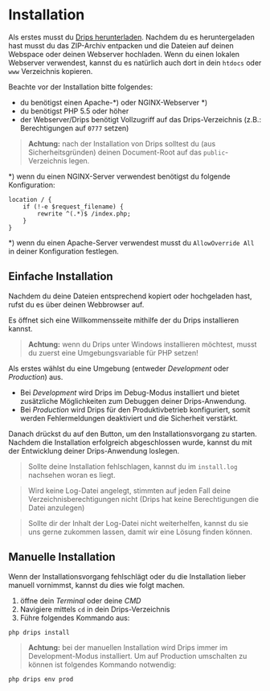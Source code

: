 # Installation

Als erstes musst du
[Drips herunterladen](https://github.com/Prowect/Drips-Installer/archive/master.zip).
Nachdem du es heruntergeladen hast musst du das ZIP-Archiv entpacken und die Dateien auf deinen Webspace oder deinen Webserver hochladen.
Wenn du einen lokalen Webserver verwendest, kannst du es natürlich auch dort in dein `htdocs` oder `www` Verzeichnis kopieren.

Beachte vor der Installation bitte folgendes:

  - du benötigst einen Apache-*) oder NGINX-Webserver *)
  - du benötigst PHP 5.5 oder höher
  - der Webserver/Drips benötigt Vollzugriff auf das Drips-Verzeichnis (z.B.: Berechtigungen auf `0777` setzen)

> **Achtung:** nach der Installation von Drips solltest du (aus Sicherheitsgründen) deinen Document-Root auf das `public`-Verzeichnis legen.


*) wenn du einen NGINX-Server verwendest benötigst du folgende Konfiguration:

```nginx
location / {
    if (!-e $request_filename) {
        rewrite ^(.*)$ /index.php;
    }
}
```

*) wenn du einen Apache-Server verwendest musst du `AllowOverride All` in deiner Konfiguration festlegen.


## Einfache Installation

Nachdem du deine Dateien entsprechend kopiert oder hochgeladen hast, rufst du es über deinen Webbrowser auf.

Es öffnet sich eine Willkommensseite mithilfe der du Drips installieren kannst.

> **Achtung:** wenn du Drips unter Windows installieren möchtest, musst du zuerst eine Umgebungsvariable für PHP setzen!


Als erstes wählst du eine Umgebung (entweder *Development* oder *Production*) aus.

 - Bei *Development* wird Drips im Debug-Modus installiert und bietet zusätzliche Möglichkeiten zum Debuggen deiner Drips-Anwendung.
 - Bei *Production* wird Drips für den Produktivbetrieb konfiguriert, somit werden Fehlermeldungen deaktiviert und die Sicherheit verstärkt.

Danach drückst du auf den Button, um den Installationsvorgang zu starten. Nachdem die Installation erfolgreich abgeschlossen wurde, kannst du mit der Entwicklung deiner Drips-Anwendung loslegen.

> Sollte deine Installation fehlschlagen, kannst du im `install.log` nachsehen woran es liegt.

> Wird keine Log-Datei angelegt, stimmten auf jeden Fall deine Verzeichnisberechtigungen nicht (Drips hat keine Berechtigungen die Datei anzulegen)

> Sollte dir der Inhalt der Log-Datei nicht weiterhelfen, kannst du sie uns gerne zukommen lassen, damit wir eine Lösung finden können.

## Manuelle Installation

Wenn der Installationsvorgang fehlschlägt oder du die Installation lieber manuell vornimmst, kannst du dies wie folgt machen.

1. öffne dein *Terminal* oder deine *CMD*
2. Navigiere mittels `cd` in dein Drips-Verzeichnis
3. Führe folgendes Kommando aus:

```
php drips install
```

> **Achtung:** bei der manuellen Installation wird Drips immer im Development-Modus installiert. Um auf Production umschalten zu können ist folgendes Kommando notwendig:
```
php drips env prod
```
